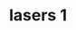 ---
title: lasers 1
basename: laser-1
tags:
  - good
  - 2
  - kek
layout: sound_effect
hash: "1024"
extracted_from: "MUSIC"
pak_name: "sfx_co324ntainer_1107.opuspak.mp3"
event_name: "ono_animals_m_choking_set_05"
product: "UlJp8"
---